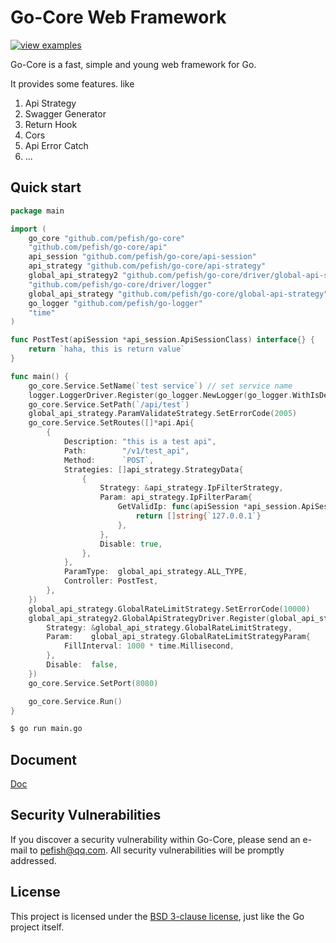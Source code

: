 # Go-Core Web Framework

[![view examples](https://img.shields.io/badge/learn%20by-examples-0C8EC5.svg?style=for-the-badge&logo=go)](https://github.com/pefish/go-core/tree/master/_example)

Go-Core is a fast, simple and young web framework for Go.

It provides some features. like
1. Api Strategy
2. Swagger Generator
3. Return Hook
4. Cors
5. Api Error Catch
6. ...

## Quick start

```go
package main

import (
	go_core "github.com/pefish/go-core"
	"github.com/pefish/go-core/api"
	api_session "github.com/pefish/go-core/api-session"
	api_strategy "github.com/pefish/go-core/api-strategy"
	global_api_strategy2 "github.com/pefish/go-core/driver/global-api-strategy"
	"github.com/pefish/go-core/driver/logger"
	global_api_strategy "github.com/pefish/go-core/global-api-strategy"
	go_logger "github.com/pefish/go-logger"
	"time"
)

func PostTest(apiSession *api_session.ApiSessionClass) interface{} {
	return `haha, this is return value`
}

func main() {
	go_core.Service.SetName(`test service`) // set service name
	logger.LoggerDriver.Register(go_logger.NewLogger(go_logger.WithIsDebug(true))) // register logger
	go_core.Service.SetPath(`/api/test`)
	global_api_strategy.ParamValidateStrategy.SetErrorCode(2005)
	go_core.Service.SetRoutes([]*api.Api{
		{
			Description: "this is a test api",
			Path:        "/v1/test_api",
			Method:      `POST`,
			Strategies: []api_strategy.StrategyData{
				{
					Strategy: &api_strategy.IpFilterStrategy,
					Param: api_strategy.IpFilterParam{
						GetValidIp: func(apiSession *api_session.ApiSessionClass) []string {
							return []string{`127.0.0.1`}
						},
					},
					Disable: true,
				},
			},
			ParamType:  global_api_strategy.ALL_TYPE,
			Controller: PostTest,
		},
	})
	global_api_strategy.GlobalRateLimitStrategy.SetErrorCode(10000)
	global_api_strategy2.GlobalApiStrategyDriver.Register(global_api_strategy2.GlobalStrategyData{
		Strategy: &global_api_strategy.GlobalRateLimitStrategy,
		Param:    global_api_strategy.GlobalRateLimitStrategyParam{
			FillInterval: 1000 * time.Millisecond,
		},
		Disable:  false,
	})
	go_core.Service.SetPort(8080)

	go_core.Service.Run()
}
```

```sh
$ go run main.go
```

## Document

[Doc](https://godoc.org/github.com/pefish/go-core)

## Security Vulnerabilities

If you discover a security vulnerability within Go-Core, please send an e-mail to [pefish@qq.com](mailto:pefish@qq.com). All security vulnerabilities will be promptly addressed.

## License

This project is licensed under the [BSD 3-clause license](LICENSE), just like the Go project itself.
